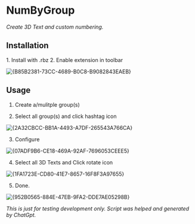# NumByGroup
*Create 3D Text and custom numbering.*
<h2>Installation</h2>
1.  Install with .rbz
2.  Enable extension in toolbar

![{B85B2381-73CC-4689-B0C8-B9082843EAEB}](https://github.com/user-attachments/assets/a57c3ba6-659e-41ef-8eb5-9f727d608806)

<h2>Usage</h2>

1.  Create a/mulitple group(s)

2.  Select all group(s) and click hashtag icon

![{2A32CBCC-BB1A-4493-A7DF-265543A766CA}](https://github.com/user-attachments/assets/e9138f68-4a89-464d-908d-abb37b9d3f2b)

3.  Configure

![{07ADF9B6-CE18-469A-92AF-7696053CEEE5}](https://github.com/user-attachments/assets/7062f8c0-ac98-4539-bd03-0e3a925658e1)

4.  Select all 3D Texts and Click rotate icon

![{1FA1723E-CD80-41E7-8657-16F8F3A97655}](https://github.com/user-attachments/assets/fafcd7c8-1572-4452-8975-62a54b02d4b4)

5.  Done.

![{952B0565-884E-47EB-9FA2-DDE7AE05298B}](https://github.com/user-attachments/assets/b3ea527c-b156-4e9b-b02a-850737cec391)



_This is just for testing development only._
_Script was helped and generated by ChatGpt._
